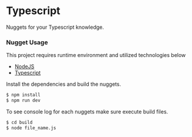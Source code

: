# Typescript
Nuggets for your Typescript knowledge. 
### Nugget Usage

This project requires runtime environment and utilized technologies below
  - [NodeJS](https://nodejs.org/en/)
  - [Typescript](https://www.typescriptlang.org/)

Install the dependencies and build the nuggets.
```sh
$ npm install
$ npm run dev
```
To see console log for each nuggets make sure execute build files.
```sh
$ cd build
$ node file_name.js
```
